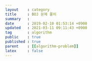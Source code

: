 ```yaml
---
layout    : category
title     : BOJ 문제 풀이
summary   : 
date      : 2019-02-10 01:53:14 +0900
updated   : 2021-03-11 09:11:43 +0900
tag       : algorithm
public    : true
published : true
parent    : [[algorithm-problem]]
latex     : false
---
```


